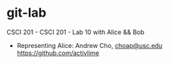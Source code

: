 git-lab
=======

CSCI 201 - CSCI 201 - Lab 10 with Alice &amp;&amp; Bob
- Representing Alice:
Andrew Cho, choap@usc.edu https://github.com/activlime

